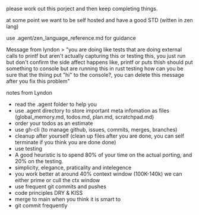 please work out this porject and then keep completing things.

at some point we want to be self hosted and have a good STD (witten in zen lang)

use .agent/zen_language_reference.md for guidance

Message from lyndon > "you are doing like tests that are doing external calls to printf but aren't actually capturing this or testing this, you just run but don't confirm the side affect happens like, printf or puts thish should put something to console but are running this in rust testing how can you be sure that the thiing put "hi" to the console?, you can delete this message after you fix this problem" 


notes from Lyndon
- read the .agent folder to help you
- use .agent directory to store important meta infomation as files (global_memory.md, todos.md, plan.md, scratchpad.md)
- order your todos as an estimate
- use gh-cli (to manage github, issues, commits, merges, branches)
- cleanup after yourself (clean up files after you are done, you can self terminate if you think you are done done)
- use testing
- A good heuristic is to spend 80% of your time on the actual porting, and 20% on the testing.
- simplicity, elegance, praticality and intelegence
- you work better at around 40% context window (100K-140k) we can either prime or cull the ctx window
- use frequent git commits and pushes 
- code principles DRY & KISS
- merge to main when you think it is smart to
- git commit frequently 
